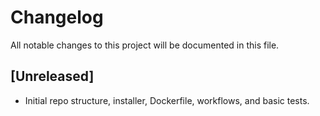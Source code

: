 # Changelog

All notable changes to this project will be documented in this file.

## [Unreleased]
- Initial repo structure, installer, Dockerfile, workflows, and basic tests.
